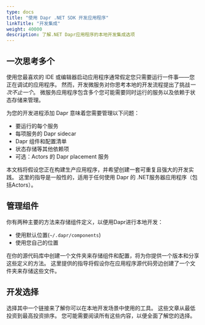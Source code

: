 ```yaml
---
type: docs
title: "使用 Dapr .NET SDK 开发应用程序"
linkTitle: "开发集成"
weight: 40000
description: 了解.NET Dapr应用程序的本地开发集成选项
---
```


## 一次思考多个

使用您最喜欢的 IDE 或编辑器启动应用程序通常假定您只需要运行一件事——您正在调试的应用程序。 然而，开发微服务对你思考本地的开发流程提出了挑战*一次不止一个*。 微服务应用程序包含多个您可能需要同时运行的服务以及依赖于状态存储来管理。

为您的开发进程添加 Dapr 意味着您需要管理以下问题：

- 要运行的每个服务
- 每项服务的 Dapr sidecar
- Dapr 组件和配置清单
- 状态存储等其他依赖项
- 可选：Actors 的 Dapr placement 服务

本文档将假设您正在构建生产应用程序，并希望创建一套可重复且强大的开发实践。 这里的指导是一般性的，适用于任何使用 Dapr 的 .NET服务器应用程序（包括Actors）。

## 管理组件

你有两种主要的方法来存储组件定义，以便用Dapr进行本地开发：

- 使用默认位置(`~/.dapr/components`)
- 使用您自己的位置

在你的源代码库中创建一个文件夹来存储组件和配置，将为你提供一个版本和分享这些定义的方法。 这里提供的指导将假设你在应用程序源代码旁边创建了一个文件夹来存储这些文件。

## 开发选择

选择其中一个链接来了解你可以在本地开发场景中使用的工具。 这些文章从最低投资到最高投资排序。 您可能需要阅读所有这些内容，以便全面了解您的选择。
